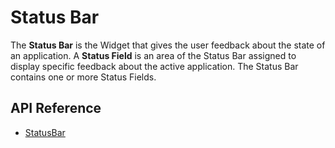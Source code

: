 # Status Bar

The **Status&nbsp;Bar** is the Widget that gives the user feedback about the state of an application.
A **Status&nbsp;Field** is an area of the Status Bar assigned to display specific feedback about the active application.
The Status Bar contains one or more Status Fields.

## API Reference

* [StatusBar]($framework:StatusBar)
